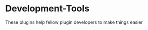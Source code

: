 Development-Tools
=================

These plugins help fellow plugin developers to make things easier

